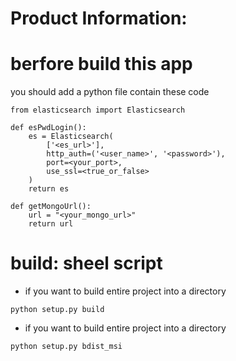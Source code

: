 # Product Information: 

# berfore build this app

you should add a python file contain these code
```
from elasticsearch import Elasticsearch

def esPwdLogin():
    es = Elasticsearch(
        ['<es_url>'],
        http_auth=('<user_name>', '<password>'),
        port=<your_port>,
        use_ssl=<true_or_false>
    )
    return es

def getMongoUrl():
    url = "<your_mongo_url>"
    return url
```

# build: sheel script
* if you want to build entire project into a directory 
```
python setup.py build
```

* if you want to build entire project into a directory 
```
python setup.py bdist_msi
```
